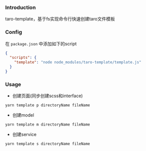 ### Introduction
taro-template，基于fs实现命令行快速创建taro文件模板

### Config
在 `package.json` 中添加如下的script
```json
{
  "scripts": {
    "template": "node node_modules/taro-template/template.js"
  }
}
```

### Usage

- 创建页面(同步创建scss和interface)
```
yarn template p directoryName fileName
```
- 创建model
```
yarn template m directoryName fileName
```
- 创建service
```
yarn template s directoryName fileName
```